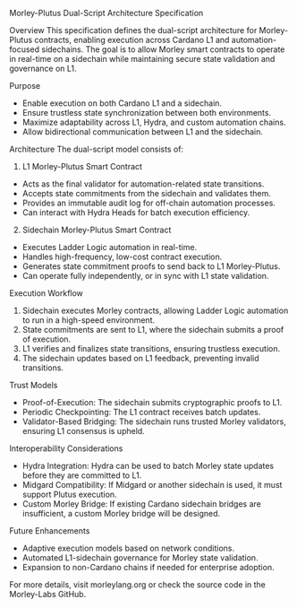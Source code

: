 Morley-Plutus Dual-Script Architecture Specification

Overview
This specification defines the dual-script architecture for Morley-Plutus contracts, enabling execution across Cardano L1 and automation-focused sidechains. The goal is to allow Morley smart contracts to operate in real-time on a sidechain while maintaining secure state validation and governance on L1.

Purpose
- Enable execution on both Cardano L1 and a sidechain.
- Ensure trustless state synchronization between both environments.
- Maximize adaptability across L1, Hydra, and custom automation chains.
- Allow bidirectional communication between L1 and the sidechain.

Architecture
The dual-script model consists of:

1. L1 Morley-Plutus Smart Contract
- Acts as the final validator for automation-related state transitions.
- Accepts state commitments from the sidechain and validates them.
- Provides an immutable audit log for off-chain automation processes.
- Can interact with Hydra Heads for batch execution efficiency.

2. Sidechain Morley-Plutus Smart Contract
- Executes Ladder Logic automation in real-time.
- Handles high-frequency, low-cost contract execution.
- Generates state commitment proofs to send back to L1 Morley-Plutus.
- Can operate fully independently, or in sync with L1 state validation.

Execution Workflow
1. Sidechain executes Morley contracts, allowing Ladder Logic automation to run in a high-speed environment.
2. State commitments are sent to L1, where the sidechain submits a proof of execution.
3. L1 verifies and finalizes state transitions, ensuring trustless execution.
4. The sidechain updates based on L1 feedback, preventing invalid transitions.

Trust Models
- Proof-of-Execution: The sidechain submits cryptographic proofs to L1.
- Periodic Checkpointing: The L1 contract receives batch updates.
- Validator-Based Bridging: The sidechain runs trusted Morley validators, ensuring L1 consensus is upheld.

Interoperability Considerations
- Hydra Integration: Hydra can be used to batch Morley state updates before they are committed to L1.
- Midgard Compatibility: If Midgard or another sidechain is used, it must support Plutus execution.
- Custom Morley Bridge: If existing Cardano sidechain bridges are insufficient, a custom Morley bridge will be designed.

Future Enhancements
- Adaptive execution models based on network conditions.
- Automated L1-sidechain governance for Morley state validation.
- Expansion to non-Cardano chains if needed for enterprise adoption.

For more details, visit morleylang.org or check the source code in the Morley-Labs GitHub.

